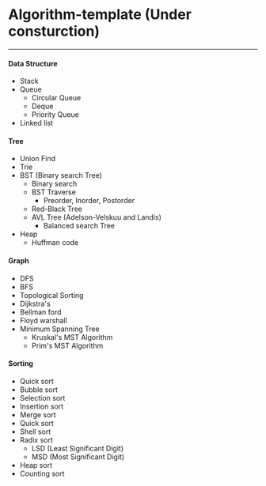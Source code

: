 # Algorithm-template (Under consturction)
---
#### Data Structure
- Stack
- Queue
  - Circular Queue
  - Deque
  - Priority Queue
- Linked list

#### Tree
- Union Find 
- Trie
- BST (Binary search Tree)
    - Binary search 
    - BST Traverse 
        - Preorder, Inorder, Postorder 
    - Red-Black Tree 
    - AVL Tree (Adelson-Velskuu and Landis)
        - Balanced search Tree
-  Heap
    - Huffman code
    
#### Graph  
- DFS
- BFS
- Topological Sorting
- Dijkstra's
- Bellman ford
- Floyd warshall 
-  Minimum Spanning Tree
    - Kruskal's MST Algorithm
    - Prim's MST Algorithm

#### Sorting
- Quick sort
- Bubble sort
- Selection sort
- Insertion sort
- Merge sort
- Quick sort
- Shell sort
- Radix sort 
    - LSD (Least Significant Digit)
    - MSD (Most Significant Digit)
- Heap sort
- Counting sort
